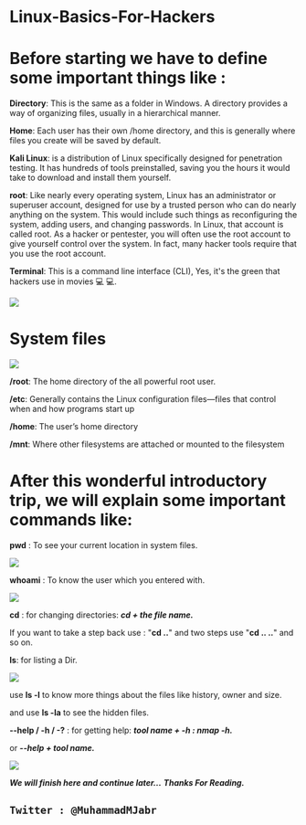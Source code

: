 # Linux-Basics-For-Hackers
# Before starting we have to define some important things like :

**Directory**: This is the same as a folder in Windows. A directory provides a way of
organizing files, usually in a hierarchical manner.

**Home**: Each user has their own /home directory, and this is generally where files you
create will be saved by default.

**Kali Linux**: is a distribution of Linux specifically designed for penetration testing.
It has hundreds of tools preinstalled, saving you the hours it would take to download
and install them yourself.

**root**: Like nearly every operating system, Linux has an administrator or superuser
account, designed for use by a trusted person who can do nearly anything on the
system. This would include such things as reconfiguring the system, adding users, and
changing passwords. In Linux, that account is called root. As a hacker or pentester, you
will often use the root account to give yourself control over the system. In fact, many
hacker tools require that you use the root account.

**Terminal**: This is a command line interface (CLI), Yes, it's the green that hackers use in movies  💻 💻.

![](https://academy.avast.com/hubfs/New_Avast_Academy/Hackers/Hacker-Thumb-a1.png)
# System files

![](https://cdn-wordpress-info.futurelearn.com/info/wp-content/uploads/a2794f8f-b0c1-468d-89c6-bcf29d2d6517-1.png)

**/root**: The home directory of the all powerful root user.

**/etc**: Generally contains the Linux configuration files—files that control when and how
programs start up

**/home**: The user’s home directory

**/mnt**: Where other filesystems are attached or mounted to the filesystem

# After this wonderful introductory trip, we will explain some important commands like:
 **pwd** : To see your current location in system files.
 
![](https://upload.wikimedia.org/wikipedia/commons/7/7c/Pwdkommando.png)
 
 **whoami** : To know the user which you entered with.

![](https://infolinux.com/wp-content/uploads/2019/05/linux-whoami-example.png)

**cd** : for changing directories:
**_cd + the file name._**

If you want to take a step back use : "**cd ..**" and two steps use "**cd .. ..**" and so on.

**ls**: for listing a Dir.

![](https://i.ytimg.com/vi/AFUbgZeL2C8/maxresdefault.jpg)

use **ls -l** to know more things about the files like history, owner and size.

and use **ls -la** to see the hidden files.

**--help / -h / -?** : for getting help: **_tool name + -h : nmap -h._**

or _**--help + tool name.**_

![](https://www.howtogeek.com/wp-content/uploads/2012/03/help-option.png?trim=1,1&bg-color=000&pad=1,1)

_**We will finish here and continue later...**_
**_Thanks For Reading._**

## `Twitter : @MuhammadMJabr`
